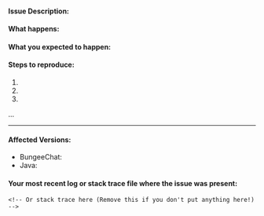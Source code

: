 #### Issue Description: <!-- Please remove anything that doesn't apply! -->



#### What happens:



#### What you expected to happen:



#### Steps to reproduce:

1. 
2. 
3. 
...

____
#### Affected Versions: <!-- Do *not* use "latest"! -->

- BungeeChat:  
- Java:  

#### Your most recent log or stack trace file where the issue was present: 

<!-- pastebin/gist/etc link here -->

```
<!-- Or stack trace here (Remove this if you don't put anything here!) -->
```
